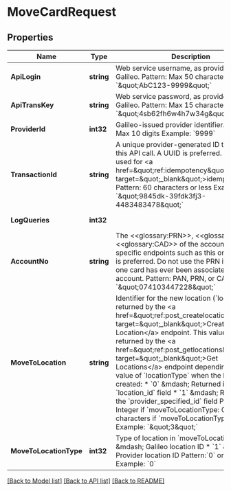# MoveCardRequest

## Properties
Name | Type | Description | Notes
------------ | ------------- | ------------- | -------------
**ApiLogin** | **string** | Web service username, as provided by Galileo. Pattern: Max 50 characters Example: &#x60;\&quot;AbC123-9999\&quot;&#x60; | [optional] [default to AbC123-9999]
**ApiTransKey** | **string** | Web service password, as provided by Galileo. Pattern: Max 15 characters Example: &#x60;\&quot;4sb62fh6w4h7w34g\&quot;&#x60; | [optional] [default to 4sb62fh6w4h7w34g]
**ProviderId** | **int32** | Galileo-issued provider identifier. Pattern: Max 10 digits Example: &#x60;9999&#x60; | [optional] [default to 9999]
**TransactionId** | **string** | A unique provider-generated ID to identify this API call. A UUID is preferred. This value is used for &lt;a href&#x3D;\&quot;ref:idempotency\&quot; target&#x3D;\&quot;_blank\&quot;&gt;idempotency&lt;/a&gt;. Pattern: 60 characters or less Example: &#x60;\&quot;9845dk-39fdk3fj3-4483483478\&quot;&#x60; | [default to 123e4567-e89b-12d3-a456-426614174000]
**LogQueries** | **int32** |  | [optional] [default to LOG_QUERIES.0_]
**AccountNo** | **string** | The &lt;&lt;glossary:PRN&gt;&gt;, &lt;&lt;glossary:PAN&gt;&gt; or &lt;&lt;glossary:CAD&gt;&gt; of the account. For card-specific endpoints such as this one, the CAD is preferred. Do not use the PRN if more than one card has ever been associated with this account. Pattern: PAN, PRN, or CAD Example: &#x60;\&quot;074103447228\&quot;&#x60; | [default to 074103447228]
**MoveToLocation** | **string** | Identifier for the new location (&#x60;location&#x60;) as returned by the &lt;a href&#x3D;\&quot;ref:post_createlocation\&quot; target&#x3D;\&quot;_blank\&quot;&gt;Create Location&lt;/a&gt; endpoint. This value is also returned by the &lt;a href&#x3D;\&quot;ref:post_getlocations\&quot; target&#x3D;\&quot;_blank\&quot;&gt;Get Locations&lt;/a&gt; endpoint depending on the value of &#x60;locationType&#x60; when the location was created: * &#x60;0&#x60; &amp;mdash; Returned in the &#x60;location_id&#x60; field * &#x60;1&#x60; &amp;mdash; Returned in the &#x60;provider_specified_id&#x60; field  Pattern: Integer if &#x60;moveToLocationType: 0&#x60;; max 15 characters if &#x60;moveToLocationType: 1&#x60; Example: &#x60;\&quot;3\&quot;&#x60; | [default to 3]
**MoveToLocationType** | **int32** | Type of location in &#x60;moveToLocation&#x60;: * &#x60;0&#x60; &amp;mdash; Galileo location ID * &#x60;1&#x60; &amp;mdash; Provider location ID  Pattern:&#x60;0&#x60; or &#x60;1&#x60; Example: &#x60;0&#x60; | [default to null]

[[Back to Model list]](../README.md#documentation-for-models) [[Back to API list]](../README.md#documentation-for-api-endpoints) [[Back to README]](../README.md)

